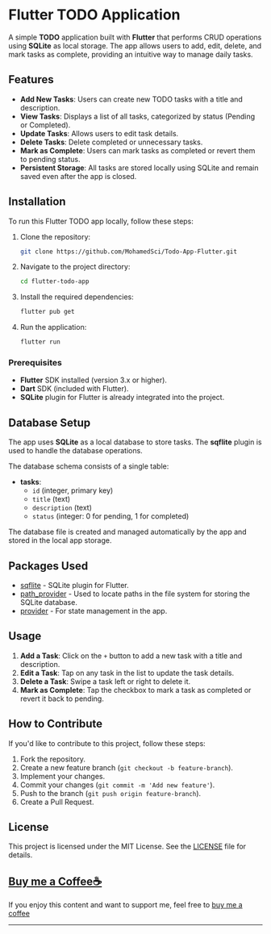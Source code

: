 # Flutter TODO Application

A simple **TODO** application built with **Flutter** that performs CRUD operations using **SQLite** as local storage. The app allows users to add, edit, delete, and mark tasks as complete, providing an intuitive way to manage daily tasks.

## Features

- **Add New Tasks**: Users can create new TODO tasks with a title and description.
- **View Tasks**: Displays a list of all tasks, categorized by status (Pending or Completed).
- **Update Tasks**: Allows users to edit task details.
- **Delete Tasks**: Delete completed or unnecessary tasks.
- **Mark as Complete**: Users can mark tasks as completed or revert them to pending status.
- **Persistent Storage**: All tasks are stored locally using SQLite and remain saved even after the app is closed.


## Installation

To run this Flutter TODO app locally, follow these steps:

1. Clone the repository:
   ```bash
   git clone https://github.com/MohamedSci/Todo-App-Flutter.git
   ```

2. Navigate to the project directory:
   ```bash
   cd flutter-todo-app
   ```

3. Install the required dependencies:
   ```bash
   flutter pub get
   ```

4. Run the application:
   ```bash
   flutter run
   ```

### Prerequisites

- **Flutter** SDK installed (version 3.x or higher).
- **Dart** SDK (included with Flutter).
- **SQLite** plugin for Flutter is already integrated into the project.

## Database Setup

The app uses **SQLite** as a local database to store tasks. The **sqflite** plugin is used to handle the database operations. 

The database schema consists of a single table:
- **tasks**:
  - `id` (integer, primary key)
  - `title` (text)
  - `description` (text)
  - `status` (integer: 0 for pending, 1 for completed)

The database file is created and managed automatically by the app and stored in the local app storage.

## Packages Used

- [sqflite](https://pub.dev/packages/sqflite) - SQLite plugin for Flutter.
- [path_provider](https://pub.dev/packages/path_provider) - Used to locate paths in the file system for storing the SQLite database.
- [provider](https://pub.dev/packages/provider) - For state management in the app.

## Usage

1. **Add a Task**: Click on the `+` button to add a new task with a title and description.
2. **Edit a Task**: Tap on any task in the list to update the task details.
3. **Delete a Task**: Swipe a task left or right to delete it.
4. **Mark as Complete**: Tap the checkbox to mark a task as completed or revert it back to pending.


## How to Contribute

If you'd like to contribute to this project, follow these steps:

1. Fork the repository.
2. Create a new feature branch (`git checkout -b feature-branch`).
3. Implement your changes.
4. Commit your changes (`git commit -m 'Add new feature'`).
5. Push to the branch (`git push origin feature-branch`).
6. Create a Pull Request.

## License

This project is licensed under the MIT License. See the [LICENSE](LICENSE) file for details.

## [Buy me a Coffee☕](<https://ko-fi.com/mohamedsaidibrahim>)

If you enjoy this content and want to support me, feel free to [buy me a coffee](<https://ko-fi.com/mohamedsaidibrahim>)


---

